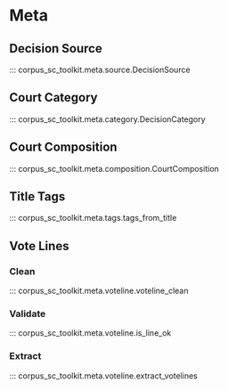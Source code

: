 # Meta

## Decision Source

::: corpus_sc_toolkit.meta.source.DecisionSource

## Court Category

::: corpus_sc_toolkit.meta.category.DecisionCategory

## Court Composition

::: corpus_sc_toolkit.meta.composition.CourtComposition

## Title Tags

::: corpus_sc_toolkit.meta.tags.tags_from_title

## Vote Lines

### Clean

::: corpus_sc_toolkit.meta.voteline.voteline_clean

### Validate

::: corpus_sc_toolkit.meta.voteline.is_line_ok

### Extract

::: corpus_sc_toolkit.meta.voteline.extract_votelines
